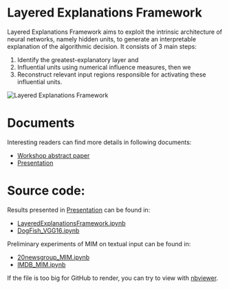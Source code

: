 # Layered Explanations Framework

Layered Explanations Framework aims to exploit the intrinsic architecture of neural networks, namely hidden units, to generate an interpretable explanation of the algorithmic decision. It consists of 3 main steps:

1. Identify the greatest-explanatory layer and
2. Influential units using numerical influence measures, then we
3. Reconstruct relevant input regions responsible for activating these influential units.

![Layered Explanations Framework](https://github.com/hovinh/LayeredExplanationsFramework/blob/master/img/framework.png "Layered Explanations Framwork")

# Documents 

Interesting readers can find more details in following documents:
- [Workshop abstract paper](https://github.com/hovinh/LayeredExplanationsFramework/blob/master/doc/%5BExtendedAbstract%5DHoXuanVinh.pdf)
- [Presentation](https://github.com/hovinh/LayeredExplanationsFramework/blob/master/doc/Presentation.pdf)

# Source code:

Results presented in [Presentation](https://github.com/hovinh/LayeredExplanationsFramework/blob/master/doc/Presentation.pdf) can be found in:
- [LayeredExplanationsFramework.ipynb](https://github.com/hovinh/LayeredExplanationsFramework/blob/master/code/LayeredExplanationsFramework.ipynb)
- [DogFish_VGG16.ipynb](https://github.com/hovinh/LayeredExplanationsFramework/blob/master/code/DogFish_VGG16.ipynb)

Preliminary experiments of MIM on textual input can be found in:
- [20newsgroup_MIM.ipynb](https://github.com/hovinh/LayeredExplanationsFramework/blob/master/code/20newsgroup_MIM.ipynb)
- [IMDB_MIM.ipynb](https://github.com/hovinh/LayeredExplanationsFramework/blob/master/code/IMDB_MIM.ipynb)

If the file is too big for GitHub to render, you can try to view with [nbviewer](https://nbviewer.jupyter.org/).
